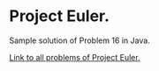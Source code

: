 # Project Euler.

Sample solution of Problem 16 in Java.

[Link to all problems of Project Euler.](https://projecteuler.net/)